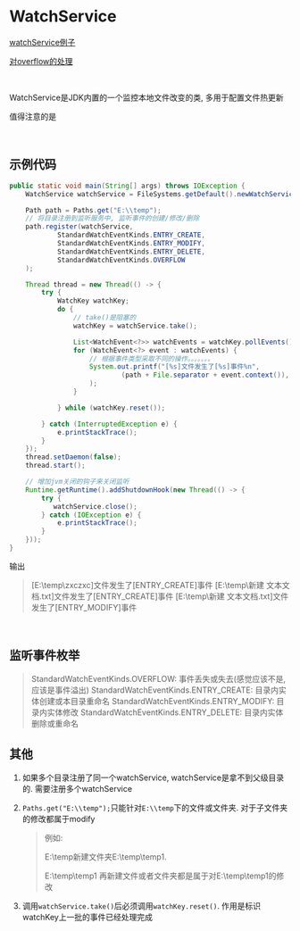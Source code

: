 # WatchService

[watchService例子](http://www.zzvips.com/article/133390.html)

[对overflow的处理](https://stackoverflow.com/questions/39076626/how-to-handle-the-java-watchservice-overflow-event)

​		

WatchService是JDK内置的一个监控本地文件改变的类, 多用于配置文件热更新

值得注意的是

​		

## 示例代码

```java
public static void main(String[] args) throws IOException {
    WatchService watchService = FileSystems.getDefault().newWatchService();

    Path path = Paths.get("E:\\temp");
    // 将目录注册到监听服务中, 监听事件的创建/修改/删除
    path.register(watchService,
            StandardWatchEventKinds.ENTRY_CREATE,
            StandardWatchEventKinds.ENTRY_MODIFY,
            StandardWatchEventKinds.ENTRY_DELETE,
            StandardWatchEventKinds.OVERFLOW
    );

    Thread thread = new Thread(() -> {
        try {
            WatchKey watchKey;
            do {
                // take()是阻塞的
                watchKey = watchService.take();

                List<WatchEvent<?>> watchEvents = watchKey.pollEvents();
                for (WatchEvent<?> event : watchEvents) {
                    // 根据事件类型采取不同的操作。。。。。。。
                    System.out.printf("[%s]文件发生了[%s]事件%n",
                            (path + File.separator + event.context()), event.kind()
                    );
                }

            } while (watchKey.reset());

        } catch (InterruptedException e) {
            e.printStackTrace();
        }
    });
    thread.setDaemon(false);
    thread.start();

    // 增加jvm关闭的钩子来关闭监听
    Runtime.getRuntime().addShutdownHook(new Thread(() -> {
        try {
           watchService.close();
        } catch (IOException e) {
            e.printStackTrace();
        }
    }));
}
```

输出

> [E:\temp\zxczxc]文件发生了[ENTRY_CREATE]事件
> [E:\temp\新建 文本文档.txt]文件发生了[ENTRY_CREATE]事件
> [E:\temp\新建 文本文档.txt]文件发生了[ENTRY_MODIFY]事件

​		

## 监听事件枚举

> StandardWatchEventKinds.OVERFLOW: 事件丢失或失去(感觉应该不是, 应该是事件溢出)
> StandardWatchEventKinds.ENTRY_CREATE: 目录内实体创建或本目录重命名
> StandardWatchEventKinds.ENTRY_MODIFY: 目录内实体修改
> StandardWatchEventKinds.ENTRY_DELETE: 目录内实体删除或重命名



## 其他

1. 如果多个目录注册了同一个watchService, watchService是拿不到父级目录的. 需要注册多个watchService

2. `Paths.get("E:\\temp");`只能针对`E:\\temp`下的文件或文件夹. 对于子文件夹的修改都属于modify

   > 例如: 
   >
   > E:\\temp新建文件夹E:\\temp\temp1. 
   >
   > E:\\temp\temp1 再新建文件或者文件夹都是属于对E:\\temp\temp1的修改

3. 调用`watchService.take()`后必须调用`watchKey.reset()`. 作用是标识watchKey上一批的事件已经处理完成

